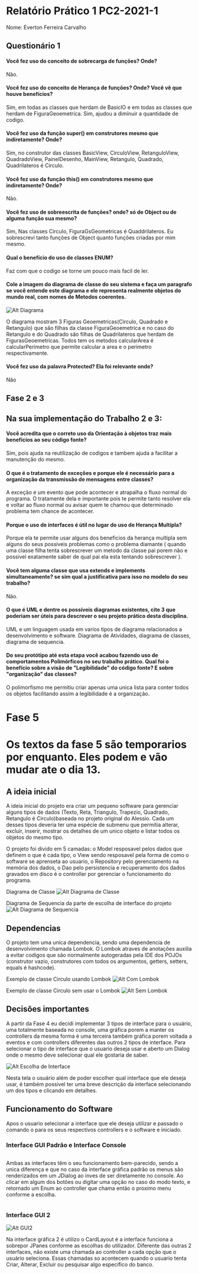 # Relatório Prático 1 PC2-2021-1

Nome: Everton Ferreira Carvalho

## Questionário 1

#### Você fez uso do conceito de sobrecarga de funções? Onde?

Não.

#### Você fez uso do conceito de Herança de funções? Onde? Você vê que houve benefícios?

Sim, em todas as classes que herdam de BasicIO e em todas as classes que herdam de FiguraGeoemetrica. Sim, ajudou a
diminuir a quantidade de codigo.

#### Você fez uso da função super() em construtores mesmo que indiretamente? Onde?

Sim, no construtor das classes BasicView, CirculoView, RetanguloView, QuadradoView, PainelDesenho, MainView, Retangulo,
Quadrado, Quadrilateros é Circulo.

#### Você fez uso da função this() em construtores mesmo que indiretamente? Onde?

Não.

#### Você fez uso de sobreescrita de funções? onde? só de Object ou de alguma função sua mesmo?

Sim, Nas classes Circulo, FiguraGsGeometricas é Quaddrilateros. Eu sobrescrevi tanto funções de Object quanto funções
criadas por mim mesmo.

#### Qual o benefício do uso de classes ENUM?

Faz com que o codigo se torne um pouco mais facil de ler.

#### Cole a imagem do diagrama de classe do seu sistema e faça um paragrafo se você entende este diagrama e ele representa realmente objetos do mundo real, com nomes de Metodos coerentes.

![Alt Diagrama](resources/img/FigurasUML.png)

O diagrama mostram 3 Figuras Geoemetricas(Circulo, Quadrado e Retangulo) que são filhas da classe FiguraGeoemetrica e no
caso do Retangulo e do Quadrado são filhas de Quadrilateros que herdam de FigurasGeoemetricas. Todos tem os metodos
calcularArea é calcularPerimetro que permite calcular a area e o perimetro respectivamente.

#### Você fez uso da palavra Protected? Ela foi relevante onde?

Não

## Fase 2 e 3

## Na sua implementação do Trabalho 2 e 3:

#### Você acredita que o correto uso da Orientação à objetos traz mais benefícios ao seu código fonte?

Sim, pois ajuda na reutilização de codigos e tambem ajuda a facilitar a manutenção do mesmo.

#### O que é o tratamento de exceções e porque ele é necessário para a organização da transmissão de mensagens entre classes?

A exceção e um evento que pode acontecer e atrapalha o fluxo normal do programa. O tratamente dela e importante pois te
permite tanto resolver ela e voltar ao fluxo normal ou avisar quem te chamou que determinado problema tem chance de
acontecer.

#### Porque o uso de interfaces é útil no lugar do uso de Herança Multipla?

Porque ela te permite usar alguns dos beneficios da herança multipla sem alguns do seus possiveis problemas como o
problema diamante ( quando uma classe filha tenta sobrescrever um metodo da classe pai porem não e possivel exatamente
saber de qual pai ela esta tentando sobrescrever ).

#### Você tem alguma classe que usa extends e implements simultaneamente? se sim qual a justificativa para isso no  modelo do seu trabalho?

Não.

#### O que é UML e dentre os possíveis  diagramas existentes, cite 3 que poderiam ser úteis para descrever o seu projeto prático desta disciplina.

UML e um linguagem usada em varios tipos de diagrama relacionados a desenvolvimento e software. Diagrama de Atividades,
diagrama de classes, diagrama de sequencia.

#### Do seu protótipo até esta etapa você acabou fazendo uso de comportamentos Polimórficos no seu trabalho  prático. Qual foi o benefício sobre a visão de "Legibilidade" do código  fonte? E sobre "organização" das classes?

O polimorfismo me permitiu criar apenas uma unica lista para conter todos os objetos facilitando assim a legibilidade é
a organização.

# Fase 5

# Os textos da fase 5 são temporarios por enquanto. Eles podem e vão mudar ate o dia 13.

## A ideia inicial

A ideia inicial do projeto era criar um pequeno software para gerenciar alguns tipos de dados (Texto, Reta, Triangulo,
Trapezio, Quadrado, Retangulo é Circulo)baseada no projeto original do Alessio. Cada um desses tipos deveria ter uma
espécie de submenu que permitia alterar, excluir, inserir, mostrar os detalhes de um unico objeto e listar todos os
objetos do mesmo tipo.

O projeto foi divido em 5 camadas: o Model resposavel pelos dados que definem o que é cada tipo, o View sendo resposavel
pela forma de como o software se aprenseta ao usuario, o Repository pelo gerenciamento na memória dos dados, o Dao pelo
persistencia e recuperamento dos dados gravados em disco é o controller por gerenciar o funcionamento do programa.

Diagrama de Classe
![Alt Diagrama de Classe](resources/img/DiagramaClasse.png)

Diagrama de Sequencia da parte de escolha de interface do projeto
![Alt Diagrama de Sequencia](resources/img/DiagramaSequencia.png)

## Dependencias

O projeto tem uma unica dependencia, sendo uma dependencia de desenvolvimento chamada Lombok. O Lombok atraves de
anotações auxilia a evitar codigos que são normalmente autogeradas pela IDE dos POJOs (construtor vazio, construtores
com todos os argumentos, getters, setters, equals é hashcode).

Exemplo de classe Circulo usando Lombok
![Alt Com Lombok](resources/img/comLombok.png)

Exemplo de classe Circulo sem usar o Lombok
![Alt Sem Lombok](resources/img/semLombok.png)

## Decisões importantes

A partir da Fase 4 eu decidi implementar 3 tipos de interface para o usuário, uma totalmente baseada no console, uma
gráfica porem a manter os controllers da mesma forma é uma terceira também gráfica porem voltada a eventos e com
controllers diferentes das outros 2 tipos de interface. Para selecionar o tipo de interface que o usuario deseja usar e
aberto um Dialog onde o mesmo deve selecionar qual ele gostaria de saber.

![Alt Escolha de Interface](resources/img/EscolhaInterface.png)

Nesta tela o usuário além de poder escolher qual interface que ele deseja usar, é também possivel ter uma breve
descrição da interface selecionando um dos tipos e clicando em detalhes.

## Funcionamento do Software

Apos o usuario selecionar a interface que ele deseja utilizar e passado o comando o para os seus respectivos controllers
e o software e iniciado.

### Interface GUI Padrão e Interface Console


<div style="display: flex;flex-direction: row">
    <figure style="margin: auto">
        <img src="resources/img/interfaceGraficaPadrao.png" width="auto" height="auto" alt=""/>
    </figure>
    <figure style="margin: auto">
        <img src="resources/img/interfaceTexto.png" width="auto" height="auto" alt=""/>
    </figure>
</div>


Ambas as interfaces têm o seu funcionamento bem-parecido, sendo a unica diferença e que no caso da interface gráfica
padrão os menus são renderizados em um JDialog ao inves de ser diretamente no console. Ao clicar em algum dos botões ou
digitar uma opção no caso do modo texto, e retornado um Enum ao controller que chama então o proximo menu conforme a
escolha.

<div style="display: flex;flex-direction: row">
    <figure style="margin: auto">
        <img src="resources/img/SubMenuGUIPadrao.png" width="auto" height="auto" alt=""/>
    </figure>
    <figure style="margin: auto">
        <img src="resources/img/SubMenuCLI.png" width="auto" height="auto" alt=""/>
    </figure>
</div>


### Interface GUI 2

![Alt GUI2](resources/img/interfaceGrafica2.png)

Na interface gráfica 2 é utilizo o CardLayout é a interface funciona a sobrepor JPanes conforme as escolhas do
utilizador. Diferente das outras 2 interfaces, não existe uma chamada ao controller a cada opção que o usuário
seleciona. Essas chamadas so acontecem quando o usuario tenta Criar, Alterar, Excluir ou pesquisar algo específico do
banco.



